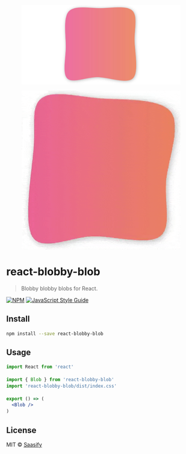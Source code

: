 <p align="center">
  <a href="https://saasify.sh" title="Saasify">
    <img src="https://raw.githubusercontent.com/saasify-sh/react-blobby-blob/master/media/blob.jpg" alt="React Blobby Blob" width="422" />
  </a>
</p>

<p align="center">
  <a href="https://saasify.sh" title="Saasify">
    <img src="https://raw.githubusercontent.com/saasify-sh/react-blobby-blob/master/media/blob.gif" alt="React Blobby Blob" width="422" />
  </a>
</p>

# react-blobby-blob

> Blobby blobby blobs for React.

[![NPM](https://img.shields.io/npm/v/react-blobby-blob.svg)](https://www.npmjs.com/package/react-blobby-blob) [![JavaScript Style Guide](https://img.shields.io/badge/code_style-standard-brightgreen.svg)](https://standardjs.com)

## Install

```bash
npm install --save react-blobby-blob
```

## Usage

```jsx
import React from 'react'

import { Blob } from 'react-blobby-blob'
import 'react-blobby-blob/dist/index.css'

export () => (
  <Blob />
)
```

## License

MIT © [Saasify](https://saasify.sh)

